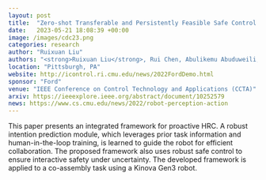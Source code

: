```yaml
---
layout: post
title:  "Zero-shot Transferable and Persistently Feasible Safe Control for High Dimensional Systems by Consistent Abstraction"
date:   2023-05-21 18:08:39 +00:00
image: /images/cdc23.png
categories: research
author: "Ruixuan Liu"
authors: "<strong>Ruixuan Liu</strong>, Rui Chen, Abulikemu Abuduweili, Changliu Liu"
location: "Pittsburgh, PA"
website: http://icontrol.ri.cmu.edu/news/2022FordDemo.html
sponsor: "Ford"
venue: "IEEE Conference on Control Technology and Applications (CCTA)"
arxiv: https://ieeexplore.ieee.org/abstract/document/10252579
news: https://www.cs.cmu.edu/news/2022/robot-perception-action
---
```


This paper presents an integrated framework for proactive HRC. A robust intention prediction module, which leverages prior task information and human-in-the-loop training, is learned to guide the robot for efficient collaboration. The proposed framework also uses robust safe control to ensure interactive safety under uncertainty. The developed framework is applied to a co-assembly task using a Kinova Gen3 robot. 